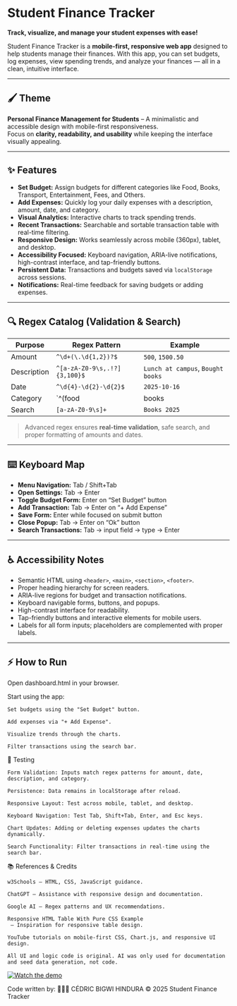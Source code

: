 # Student Finance Tracker

**Track, visualize, and manage your student expenses with ease!**  

Student Finance Tracker is a **mobile-first, responsive web app** designed to help students manage their finances. With this app, you can set budgets, log expenses, view spending trends, and analyze your finances — all in a clean, intuitive interface.  

---

## 🖌️ Theme

**Personal Finance Management for Students** – A minimalistic and accessible design with mobile-first responsiveness.  
Focus on **clarity, readability, and usability** while keeping the interface visually appealing.  

---

## ✨ Features

- **Set Budget:** Assign budgets for different categories like Food, Books, Transport, Entertainment, Fees, and Others.  
- **Add Expenses:** Quickly log your daily expenses with a description, amount, date, and category.  
- **Visual Analytics:** Interactive charts to track spending trends.  
- **Recent Transactions:** Searchable and sortable transaction table with real-time filtering.  
- **Responsive Design:** Works seamlessly across mobile (360px), tablet, and desktop.  
- **Accessibility Focused:** Keyboard navigation, ARIA-live notifications, high-contrast interface, and tap-friendly buttons.  
- **Persistent Data:** Transactions and budgets saved via `localStorage` across sessions.  
- **Notifications:** Real-time feedback for saving budgets or adding expenses.  

---

## 🔍 Regex Catalog (Validation & Search)

| Purpose | Regex Pattern | Example |
|---------|---------------|---------|
| Amount | `^\d+(\.\d{1,2})?$` | `500`, `1500.50` |
| Description | `^[a-zA-Z0-9\s,.!?]{3,100}$` | `Lunch at campus`, `Bought books` |
| Date | `^\d{4}-\d{2}-\d{2}$` | `2025-10-16` |
| Category | `^(food|books|transport|entertainment|fees|others)$` | `food`, `transport` |
| Search | `[a-zA-Z0-9\s]+` | `Books 2025` |

> Advanced regex ensures **real-time validation**, safe search, and proper formatting of amounts and dates.  

---

## ⌨️ Keyboard Map

- **Menu Navigation:** Tab / Shift+Tab  
- **Open Settings:** Tab → Enter  
- **Toggle Budget Form:** Enter on “Set Budget” button  
- **Add Transaction:** Tab → Enter on “+ Add Expense”  
- **Save Form:** Enter while focused on submit button  
- **Close Popup:** Tab → Enter on “Ok” button  
- **Search Transactions:** Tab → input field → type → Enter  

---

## ♿ Accessibility Notes

- Semantic HTML using `<header>`, `<main>`, `<section>`, `<footer>`.  
- Proper heading hierarchy for screen readers.  
- ARIA-live regions for budget and transaction notifications.  
- Keyboard navigable forms, buttons, and popups.  
- High-contrast interface for readability.  
- Tap-friendly buttons and interactive elements for mobile users.  
- Labels for all form inputs; placeholders are complemented with proper labels.  

---

## ⚡ How to Run

Open dashboard.html in your browser.

  Start using the app:
  
    Set budgets using the "Set Budget" button.
    
    Add expenses via "+ Add Expense".
    
    Visualize trends through the charts.
    
    Filter transactions using the search bar.

🧪 Testing

    Form Validation: Inputs match regex patterns for amount, date, description, and category.
    
    Persistence: Data remains in localStorage after reload.
    
    Responsive Layout: Test across mobile, tablet, and desktop.
    
    Keyboard Navigation: Test Tab, Shift+Tab, Enter, and Esc keys.
    
    Chart Updates: Adding or deleting expenses updates the charts dynamically.
    
    Search Functionality: Filter transactions in real-time using the search bar.

📚 References & Credits

    w3Schools – HTML, CSS, JavaScript guidance.
    
    ChatGPT – Assistance with responsive design and documentation.
    
    Google AI – Regex patterns and UX recommendations.
    
    Responsive HTML Table With Pure CSS Example
     – Inspiration for responsive table design.
    
    YouTube tutorials on mobile-first CSS, Chart.js, and responsive UI design.
    
    All UI and logic code is original. AI was only used for documentation and seed data generation, not code.

[![Watch the demo](https://img.youtube.com/vi/DPHs7oa9-Jo/maxresdefault.jpg)](https://youtu.be/DPHs7oa9-Jo)

Code written by: 👨🏻‍🎓 CÉDRIC BIGWI HINDURA
© 2025 Student Finance Tracker
